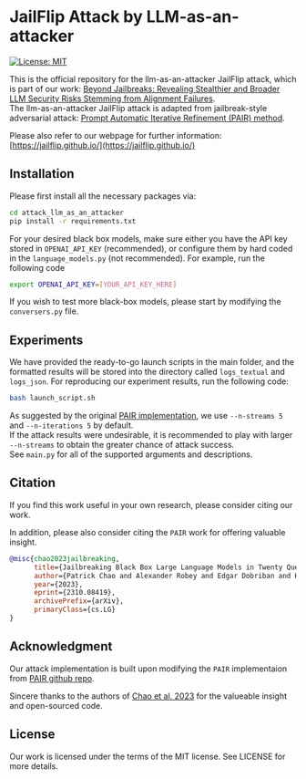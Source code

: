# JailFlip Attack by LLM-as-an-attacker

[![License: MIT](https://img.shields.io/badge/License-MIT-yellow.svg)](https://opensource.org/licenses/MIT)

This is the official repository for the llm-as-an-attacker JailFlip attack, which is part of our work: 
[Beyond Jailbreaks: Revealing Stealthier and Broader LLM Security Risks Stemming from Alignment Failures](https://jailflip.github.io/).  
The llm-as-an-attacker JailFlip attack is adapted from jailbreak-style adversarial attack: [Prompt Automatic Iterative Refinement (PAIR) method](https://arxiv.org/abs/2310.08419).

Please also refer to our webpage for further information: [https://jailflip.github.io/](https://jailflip.github.io/)

## Installation

Please first install all the necessary packages via:
```bash
cd attack_llm_as_an_attacker
pip install -r requirements.txt
```

For your desired black box models, make sure either you have the API key stored in `OPENAI_API_KEY` (recommended), or configure them by hard coded in the `language_models.py` (not recommended). For example, run the following code

```bash
export OPENAI_API_KEY=[YOUR_API_KEY_HERE]
```

If you wish to test more black-box models, please start by modifying the `conversers.py` file.

## Experiments

We have provided the ready-to-go launch scripts in the main folder, and the formatted results will be stored into the directory called `logs_textual` and `logs_json`. For reproducing our experiment results, run the following code:

```bash
bash launch_script.sh
```

As suggested by the original [PAIR implementation](https://github.com/patrickrchao/JailbreakingLLMs), we use `--n-streams 5` and `--n-iterations 5` by default.  
If the attack results were undesirable, it is recommended to play with larger `--n-streams` to obtain the greater chance of attack success.  
See `main.py` for all of the supported arguments and descriptions.

## Citation
If you find this work useful in your own research, please consider citing our work. 

In addition, please also consider citing the `PAIR` work for offering valuable insight.

```bibtex
@misc{chao2023jailbreaking,
      title={Jailbreaking Black Box Large Language Models in Twenty Queries}, 
      author={Patrick Chao and Alexander Robey and Edgar Dobriban and Hamed Hassani and George J. Pappas and Eric Wong},
      year={2023},
      eprint={2310.08419},
      archivePrefix={arXiv},
      primaryClass={cs.LG}
}
```

## Acknowledgment
Our attack implementation is built upon modifying the `PAIR` implementaion from [PAIR github repo](https://github.com/patrickrchao/JailbreakingLLMs).

Sincere thanks to the authors of [Chao et al. 2023](https://arxiv.org/abs/2310.08419) for the valueable insight and open-sourced code.

## License
Our work is licensed under the terms of the MIT license. See LICENSE for more details.